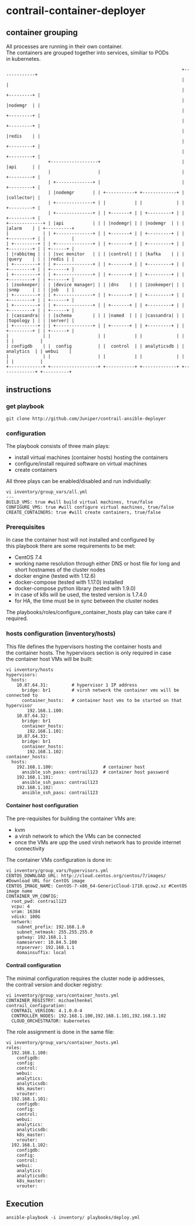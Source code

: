 # contrail-container-deployer
## container grouping

All processes are running in their own container.    
The containers are grouped together into services, similiar to PODs    
in kubernetes.    

```
                                                                   +-------------+
                                                                   |             |
                                                                   | +---------+ |
                                                                   | |nodemgr  | |
                                                                   | +---------+ |
                                                                   | +---------+ |
                                                                   | |redis    | |
                                                                   | +---------+ |
                                                                   | +---------+ |
                +------------------+                               | |api      | |
                |                  |                               | +---------+ |
                | +--------------+ |                               | +---------+ |
                | |nodemgr       | | +-----------+ +-------------+ | |collector| |
                | +--------------+ | |           | |             | | +---------+ |
                | +--------------+ | | +-------+ | | +---------+ | | +---------+ |
+-------------+ | |api           | | | |nodemgr| | | |nodemgr  | | | |alarm    | | +----------+
|             | | +--------------+ | | +-------+ | | +---------+ | | +---------+ | |          |
| +---------+ | | +--------------+ | | +-------+ | | +---------+ | | +---------+ | | +------+ |
| |rabbitmq | | | |svc monitor   | | | |control| | | |kafka    | | | |query    | | | |redis | |
| +---------+ | | +--------------+ | | +-------+ | | +---------+ | | +---------+ | | +------+ |
| +---------+ | | +--------------+ | | +-------+ | | +---------+ | | +---------+ | | +------+ |
| |zookeeper| | | |device manager| | | |dns    | | | |zookeeper| | | |snmp     | | | |job   | |
| +---------+ | | +--------------+ | | +-------+ | | +---------+ | | +---------+ | | +------+ |
| +---------+ | | +--------------+ | | +-------+ | | +---------+ | | +---------+ | | +------+ |
| |cassandra| | | |schema        | | | |named  | | | |cassandra| | | |topology | | | |server| |
| +---------+ | | +--------------+ | | +-------+ | | +---------+ | | +---------+ | | +------+ |
|             | |                  | |           | |             | |             | |          |
| configdb    | |  config          | |  control  | | analyticsdb | |  analytics  | | webui    |
|             | |                  | |           | |             | |             | |          |
+-------------+ +------------------+ +-----------+ +-------------+ +-------------+ +----------+
```

## instructions

### get playbook    

```
git clone http://github.com/Juniper/contrail-ansible-deployer
```

### configuration    

The playbook consists of three main plays:    
- install virtual machines (container hosts) hosting the containers    
- configure/install required software on virtual machines    
- create containers    

All three plays can be enabled/disabled and run individually:    

```
vi inventory/group_vars/all.yml
---
BUILD_VMS: true #will build virtual machines, true/false
CONFIGURE_VMS: true #will configure virtual machines, true/false
CREATE_CONTAINERS: true #will create containers, true/false
```

### Prerequisites

In case the container host will not installed and configured by    
this playbook there are some requirements to be met:    

- CentOS 7.4
- working name resolution through either DNS or host file for long and short hostnames of the cluster nodes    
- docker engine (tested with 1.12.6)    
- docker-compose (tested with 1.17.0) installed   
- docker-compose python library (tested with 1.9.0)    
- in case of k8s will be used, the tested version is 1.7.4.0    
- for HA, the time must be in sync between the cluster nodes    

The playbooks/roles/configure_container_hosts play can take care if    
required.    

### hosts configuration (inventory/hosts)

This file defines the hypervisors hosting the container hosts and    
the container hosts. The hypervisors section is only required in case    
the container host VMs will be built:    
```
vi inventory/hosts
hypervisors:
  hosts:
    10.87.64.31:         # hypervisor 1 IP address
      bridge: br1        # virsh network the container vms will be connected to
      container_hosts:   # container host vms to be started on that hypervisor
        192.168.1.100:
    10.87.64.32:
      bridge: br1
      container_hosts:
        192.168.1.101:
    10.87.64.33:
      bridge: br1
      container_hosts:
        192.168.1.102:
container_hosts:
  hosts:
    192.168.1.100:                   # container host
      ansible_ssh_pass: contrail123  # container host password
    192.168.1.101:
      ansible_ssh_pass: contrail123
    192.168.1.102:
      ansible_ssh_pass: contrail123
```

#### Container host configuration

The pre-requisites for building the container VMs are:    
- kvm    
- a virsh network to which the VMs can be connected    
- once the VMs are upp the used virsh network has to provide internet connectivity    

The container VMs configuration is done in:    
```
vi inventory/group_vars/hypervisors.yml
CENTOS_DOWNLOAD_URL: http://cloud.centos.org/centos/7/images/ #Download URL for CentOS image
CENTOS_IMAGE_NAME: CentOS-7-x86_64-GenericCloud-1710.qcow2.xz #CentOS image name
CONTAINER_VM_CONFIG:
  root_pwd: contrail123
  vcpu: 4
  vram: 16384
  vdisk: 100G
  network:
    subnet_prefix: 192.168.1.0
    subnet_netmask: 255.255.255.0
    gatway: 192.168.1.1
    nameserver: 10.84.5.100
    ntpserver: 192.168.1.1
    domainsuffix: local
```

#### Contrail configuration

The minimal configuration requires the cluster node  ip addresses,    
the contrail version and docker registry:    
```
vi inventory/group_vars/container_hosts.yml
CONTAINER_REGISTRY: michaelhenkel
contrail_configuration:
  CONTRAIL_VERSION: 4.1.0.0-4
  CONTROLLER_NODES: 192.168.1.100,192.168.1.101,192.168.1.102
  CLOUD_ORCHESTRATOR: kubernetes
```

The role assignment is done in the same file:    
```
vi inventory/group_vars/container_hosts.yml
roles:
  192.168.1.100:
    configdb:
    config:
    control:
    webui:
    analytics:
    analyticsdb:
    k8s_master:
    vrouter:
  192.168.1.101:
    configdb:
    config:
    control:
    webui:
    analytics:
    analyticsdb:
    k8s_master:
    vrouter:
  192.168.1.102:
    configdb:
    config:
    control:
    webui:
    analytics:
    analyticsdb:
    k8s_master:
    vrouter:
```
## Execution

```
ansible-playbook -i inventory/ playbooks/deploy.yml
```

